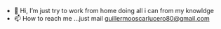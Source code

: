 - 👋 Hi, I’m just try to work from home doing all i can from my knowldge
- 📫 How to reach me ...just mail guillermooscarlucero80@gmail.com

<!---

--->
